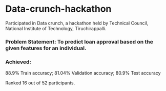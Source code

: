 # Data-crunch-hackathon

Participated in Data crunch, a hackathon held by Technical Council, National Institute of Technology, Tiruchirappalli.

### Problem Statement: To predict loan approval based on the given features for an individual.

### Achieved:
88.9% Train accuracy; 
81.04% Validation accuracy; 
80.9% Test accuracy

Ranked 16 out of 52 participants.

